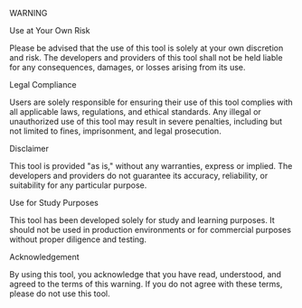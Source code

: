 WARNING

Use at Your Own Risk

Please be advised that the use of this tool is solely at your own discretion and risk. The developers and providers of this tool shall not be held liable for any consequences, damages, or losses arising from its use.

Legal Compliance

Users are solely responsible for ensuring their use of this tool complies with all applicable laws, regulations, and ethical standards. Any illegal or unauthorized use of this tool may result in severe penalties, including but not limited to fines, imprisonment, and legal prosecution.

Disclaimer

This tool is provided "as is," without any warranties, express or implied. The developers and providers do not guarantee its accuracy, reliability, or suitability for any particular purpose.

Use for Study Purposes

This tool has been developed solely for study and learning purposes. It should not be used in production environments or for commercial purposes without proper diligence and testing.

Acknowledgement

By using this tool, you acknowledge that you have read, understood, and agreed to the terms of this warning. If you do not agree with these terms, please do not use this tool.

